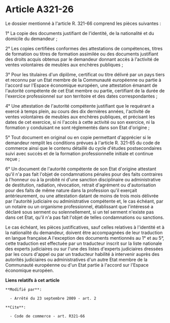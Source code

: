 # Article A321-26

Le dossier mentionné à l'article R. 321-66 comprend les pièces suivantes : 

1° La copie des documents justifiant de l'identité, de la nationalité et du domicile du demandeur ; 

2° Les copies certifiées conformes des attestations de compétences, titres de formation ou titres de formation assimilée ou
des documents justifiant des droits acquis obtenus par le demandeur donnant accès à l'activité de ventes volontaires de
meubles aux enchères publiques ; 

3° Pour les titulaires d'un diplôme, certificat ou titre délivré par un pays tiers et reconnu par un Etat membre de la
Communauté européenne ou partie à l'accord sur l'Espace économique européen, une attestation émanant de l'autorité compétente
de cet Etat membre ou partie, certifiant de la durée de l'exercice professionnel sur son territoire et des dates
correspondantes ; 

4° Une attestation de l'autorité compétente justifiant que le requérant a exercé à temps plein, au cours des dix dernières
années, l'activité de ventes volontaires de meubles aux enchères publiques, et précisant les dates de cet exercice, si ni
l'accès à cette activité ou son exercice, ni la formation y conduisant ne sont réglementés dans son Etat d'origine ; 

5° Tout document en original ou en copie permettant d'apprécier si le demandeur remplit les conditions prévues à l'article R.
321-65 du code de commerce ainsi que le contenu détaillé du cycle d'études postsecondaires suivi avec succès et de la
formation professionnelle initiale et continue reçue ; 

6° Un document de l'autorité compétente de son Etat d'origine attestant qu'il n'a pas fait l'objet de condamnations pénales
pour des faits contraires à l'honneur ou à la probité ni d'une sanction disciplinaire ou administrative de destitution,
radiation, révocation, retrait d'agrément ou d'autorisation pour des faits de même nature dans la profession qu'il exerçait
antérieurement, ou une attestation datant de moins de trois mois délivrée par l'autorité judiciaire ou administrative
compétente et, le cas échéant, par un notaire ou un organisme professionnel, établissant que l'intéressé a déclaré sous
serment ou solennellement, si un tel serment n'existe pas dans cet Etat, qu'il n'a pas fait l'objet de telles condamnations
ou sanctions. 

Le cas échéant, les pièces justificatives, sauf celles relatives à l'identité et à la nationalité du demandeur, doivent être
accompagnées de leur traduction en langue française.A l'exception des documents mentionnés au 1° et au 5°, cette traduction
est effectuée par un traducteur inscrit sur la liste nationale des experts judiciaires ou sur l'une des listes d'experts
judiciaires dressées par les cours d'appel ou par un traducteur habilité à intervenir auprès des autorités judiciaires ou
administratives d'un autre Etat membre de la Communauté européenne ou d'un Etat partie à l'accord sur l'Espace économique
européen.

**Liens relatifs à cet article**

	**Modifié par**:

	  - Arrêté du 23 septembre 2009 - art. 2

	**Cite**:

	  - Code de commerce - art. R321-66
